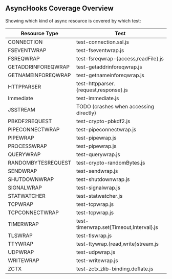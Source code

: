 ## AsyncHooks Coverage Overview

Showing which kind of async resource is covered by which test:

| Resource Type        | Test                                   |
|----------------------|----------------------------------------|
| CONNECTION           | test-connection.ssl.js                 |
| FSEVENTWRAP          | test-fseventwrap.js                    |
| FSREQWRAP            | test-fsreqwrap-{access,readFile}.js    |
| GETADDRINFOREQWRAP   | test-getaddrinforeqwrap.js             |
| GETNAMEINFOREQWRAP   | test-getnameinforeqwrap.js             |
| HTTPPARSER           | test-httpparser.{request,response}.js  |
| Immediate            | test-immediate.js                      |
| JSSTREAM             | TODO (crashes when accessing directly) |
| PBKDF2REQUEST        | test-crypto-pbkdf2.js                  |
| PIPECONNECTWRAP      | test-pipeconnectwrap.js                |
| PIPEWRAP             | test-pipewrap.js                       |
| PROCESSWRAP          | test-pipewrap.js                       |
| QUERYWRAP            | test-querywrap.js                      |
| RANDOMBYTESREQUEST   | test-crypto-randomBytes.js             |
| SENDWRAP             | test-sendwrap.js                       |
| SHUTDOWNWRAP         | test-shutdownwrap.js                   |
| SIGNALWRAP           | test-signalwrap.js                     |
| STATWATCHER          | test-statwatcher.js                    |
| TCPWRAP              | test-tcpwrap.js                        |
| TCPCONNECTWRAP       | test-tcpwrap.js                        |
| TIMERWRAP            | test-timerwrap.set{Timeout,Interval}.js|
| TLSWRAP              | test-tlswrap.js                        |
| TTYWRAP              | test-ttywrap.{read,write}stream.js     |
| UDPWRAP              | test-udpwrap.js                        |
| WRITEWRAP            | test-writewrap.js                      |
| ZCTX                 | test-zctx.zlib-binding.deflate.js      |

